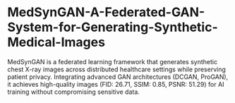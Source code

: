 # MedSynGAN-A-Federated-GAN-System-for-Generating-Synthetic-Medical-Images
MedSynGAN is a federated learning framework that generates synthetic chest X-ray images across distributed healthcare settings while preserving patient privacy. Integrating advanced GAN architectures (DCGAN, ProGAN), it achieves high-quality images (FID: 26.71, SSIM: 0.85, PSNR: 51.29) for AI training without compromising sensitive data.
